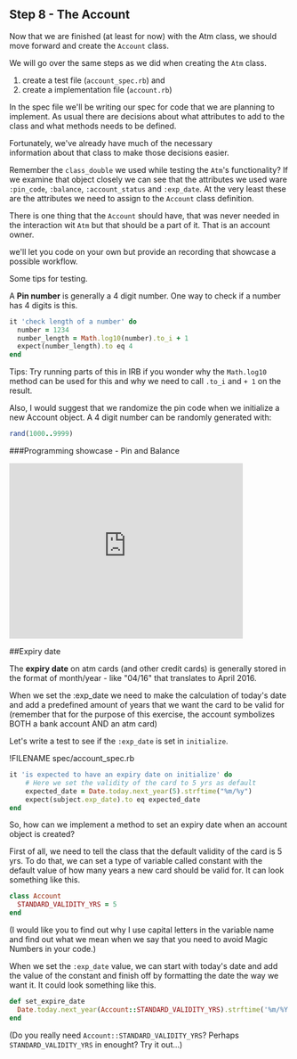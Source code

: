 ## Step 8 - The Account

Now that we are finished (at least for now) with the Atm class, we should move forward and create the `Account` class. 

We will go over the same steps as we did when creating the `Atm` class. 

1. create a test file (`account_spec.rb`) and
2. create a implementation file (`account.rb`)

In the spec file we'll be writing our spec for code that we are planning to implement. As usual there are decisions about what attributes to add to the class and what methods needs to be defined.

Fortunately, we've already have much of the necessary  
information about that class to make those decisions easier. 

Remember the `class_double` we used while testing the `Atm`'s functionality? If we examine that object closely we can see that the attributes we used ware `:pin_code`, `:balance`, `:account_status` and `:exp_date`. At the very least these are the attributes we need to assign to the `Account` class definition. 

There is one thing that the `Account` should have, that was never needed in the interaction wit `Atm` but that should be a part of it. That is an account owner. 

we'll let you code on your own but provide an recording that showcase a possible workflow. 

Some tips for testing.

A **Pin number** is generally a 4 digit number. One way to check if a number has 4 digits is this.

```ruby
it 'check length of a number' do
  number = 1234
  number_length = Math.log10(number).to_i + 1
  expect(number_length).to eq 4
end
```

Tips: Try running parts of this in IRB if you wonder why the `Math.log10` method can be used for this and why we need to call `.to_i` and `+ 1` on the result. 

Also, I would suggest that we randomize the pin code when we initialize a new Account object. A 4 digit number can be randomly generated with:

```ruby
rand(1000..9999)
```


###Programming showcase -  Pin and Balance

<iframe width="420" height="315" src="https://www.youtube.com/embed/WTS_o121xIo" frameborder="0" allowfullscreen></iframe>

##Expiry date

The **expiry date** on atm cards (and other credit cards) is generally stored in the format of month/year - like "04/16" that translates to April 2016.

When we set the :exp_date we need to make the calculation of today's date and add a predefined amount of years that we want the card to be valid for (remember that for the purpose of this exercise, the account symbolizes BOTH a bank account AND an atm card)  

Let's write a test to see if the `:exp_date` is set in `initialize`. 

!FILENAME spec/account_spec.rb
```ruby
it 'is expected to have an expiry date on initialize' do
    # Here we set the validity of the card to 5 yrs as default
    expected_date = Date.today.next_year(5).strftime("%m/%y")
    expect(subject.exp_date).to eq expected_date
end
```

So, how can we implement a method to set an expiry date when an account object is created?

First of all, we need to tell the class that the default validity of the card is 5 yrs. To do that, we can set a type of variable called constant with the default value of how many years a new card should be valid for. It can look something like this.

```ruby 
class Account 
  STANDARD_VALIDITY_YRS = 5
end
```
(I would like you to find out why I use capital letters in the variable name and find out what we mean when we say that you need to avoid Magic Numbers in your code.) 

When we set the `:exp_date` value, we can start with today's date and add the value of the constant and finish off by formatting the date the way we want it. It could look something like this.

```ruby 
def set_expire_date
  Date.today.next_year(Account::STANDARD_VALIDITY_YRS).strftime('%m/%Y')
end
```
(Do you really need `Account::STANDARD_VALIDITY_YRS`? Perhaps `STANDARD_VALIDITY_YRS` in enought? Try it out...)












